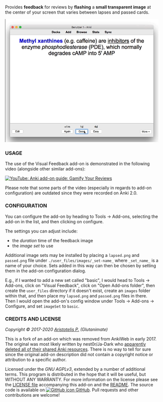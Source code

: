 <!-- BANNER -->

Provides **feedback** for reviews by **flashing** a **small transparent image** at the center of your screen that varies between lapses and passed cards.

![](https://raw.githubusercontent.com/glutanimate/review-feedback/master/screenshots/reviewer.gif)

### USAGE

The use of the Visual Feedback add-on is demonstrated in the following video (alongside other similar add-ons):

[![YouTube: Anki add-on guide: Gamify Your Reviews](https://i.ytimg.com/vi/UkveLkAgXiM/mqdefault.jpg)](https://youtu.be/UkveLkAgXiM)

Please note that some parts of the video (especially in regards to add-on configuration) are outdated since they were recorded on Anki 2.0.

### CONFIGURATION

You can configure the add-on by heading to Tools → Add-ons, selecting the add-on in the list, and then clicking on configure.

The settings you can adjust include:

- the *duration* time of the feedback image
- the *image set* to use

Additional image sets may be installed by placing a `lapsed.png` and `passed.png` file under `./user_files/images/_set-name_` where `_set_name_` is a name of your choice. Sets added in this way can then be chosen by setting them in the add-on configuration dialog.

E.g., if I wanted to add a new set called "basic", I would head to Tools → Add-ons, click on "Visual Feedback", click on "Open Add-ons folder", then create the `user_files` directory if it doesn't exist, create an `images` folder within that, and then place my `lapsed.png` and `passed.png` files in there. Then I would open the add-on's config window under Tools → Add-ons → Configure, and set `imageSet` to `basic`.

<!-- CHANGELOG -->

<!-- SUPPORT -->

### CREDITS AND LICENSE

*Copyright © 2017-2020 [Aristotelis P.](https://glutanimate.com/)  (Glutanimate)*

This is a fork of an add-on which was removed from AnkiWeb in early 2017. The original was most likely written by nest0r/Ja-Dark who [apparently deleted all of their shared Anki resources](https://web.archive.org/web/20190309073252/https://forum.koohii.com/thread-14570.html). There is no way to tell for sure since the original add-on description did not contain a copyright notice or attribution to a specific author.

Licensed under the _GNU AGPLv3_, extended by a number of additional terms. This program is distributed in the hope that it will be useful, but WITHOUT ANY WARRANTY. For more information on the license please see the [LICENSE file](https://github.com/glutanimate/review-feedback/blob/master/LICENSE) accompanying this add-on and the [README](https://github.com/glutanimate/review-feedback/blob/master/README.md). The source code is available on [![GitHub icon](https://glutanimate.com/logos/github.svg) GitHub](https://github.com/glutanimate/review-feedback). Pull requests and other contributions are welcome!

<!-- RESOURCES -->

<!-- FUNDING -->
